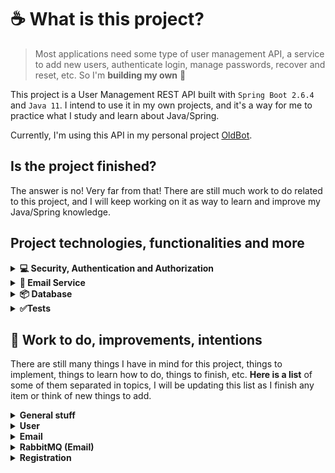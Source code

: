 
# ☕ What is this project?
> Most applications need some type of user management API, a service to add new users, authenticate login, 
manage passwords, recover and reset, etc. So I'm **building my own** 🙂

This project is a User Management REST API built with `Spring Boot 2.6.4` and `Java 11`. I intend to use it in my own
projects, and it's a way for me to practice what I study and learn about Java/Spring.

Currently, I'm using this API in my personal project [OldBot](https://oldbot.com.br).


## Is the project finished?
The answer is no! Very far from that! There are still much work to do related to this project, and I will keep working 
on it as way to learn and improve my Java/Spring knowledge. 


## Project technologies, functionalities and more
<details><summary><b>💻 Security, Authentication and Authorization</b></summary>

Spring Security is responsible to manage Authentication and Authorization.
When logging in, the user is authenticated in the database and receives an `access` and `refresh` token.

### 🔴 Auth0 and Json Web Token (JWT)
It uses `Auth0` for Authorization, generating **Json Web Tokens** to be used in every request by the users.

All requests received are intercepted by Spring Security and validations are performed to check whether
the `access token` provided in the request is valid.

The token configurations, such as <u>expiration time</u>, are set in the `JWTAuthenticationFilter.java` file.

### 👮‍♂ Spring Security and Roles
All the access for the API and it's routes are set in the `SecurityConfiguration.java` file.  

Currently, there are only `2` main roles used in the project, they are:
- `USER`: simple user, allowed to access only login and registration related routes.
- `ADMIN`: has access and is allowed for everything.

</details>


<details><summary><b>📮 Email Service</b></summary>

The email service uses Java Mail to send emails. The SMTP settings must be set in your
`application.properties` file.

### 🐇 Asynchronous email sending with RabbitMQ
Since sending email is something that can take a few seconds and does not make much sense being synchronous
, it's recommended to send emails asynchronously, to achieve that, one of the best solutions is RabbitMQ
using messaging queues.

You can create your own instance of [RabbitMQ](https://www.rabbitmq.com/) using docker locally or, as I prefer, a
 cloud solution, and I recommend [CloudAMQP](https://www.cloudamqp.com). It has free plans for hobby/development
, and it's very easy to use.

- `RabbitMQService.java` is the Publisher which sends the messages to the queue.
- `EmailConsumer.java` is the Subscriber which receives the queue messages and call **EmailService** to send the emails.

</details>


<details><summary><b>📦 Database</b></summary>

The project has 2 configured databases by default, `MySQL` and `PostgreSQL`.

MySQL I use in my local machine, and Postgre, since my application is deployed in [Heroku](https://heroku.com/)
, it's used there.

</details>

<details><summary><b>✅Tests</b></summary>

Most of the `User` related Controller and Service methods have unit testing.
More tests will be implemented as the project goes on.

Another important pending work to do is implement **integration** tests, which I still need to learn how to implement.

</details>


## 🚀 Work to do, improvements, intentions
There are still many things I have in mind for this project, things to implement, things to learn how to do, things 
to finish, etc. **Here is a list** of some of them separated in topics, I will be updating this list as 
I finish any item or think of new things to add.

<details><summary><b>General stuff</b></summary>

- *️⃣ Implement integration tests.
- *️⃣ Implement API call limitations with Bucket4J.
- *️⃣ Implement system logs (to use with a log service such as PaperTrail).

</details>


<details><summary><b>User</b></summary>

- *️⃣ Implement `refresh token` functioning to renew the `access token`.
- *️⃣ Finish/fix the implementation of some tests with `TODO` comment.
- *️⃣ Implement change user email process, with emails confirmation, token, etc. 

</details>


<details><summary><b>Email</b></summary>

- *️⃣ Create a microservice for the Email service(detach from the User service).
- *️⃣ Create a microservice for the Consumer/Subscriber of the Email queue.
It's simple to do but for now I'm keeping in the same application to save costs with new Dynos 🙂 (since my application
 has low traffic).
- *️⃣ Implement unit tests.

</details>

<details><summary><b>RabbitMQ (Email)</b></summary>

- *️⃣ Learn how to save failed messages in database or other queue for further analysis and retries.

</details>


<details><summary><b>Registration</b></summary>

- *️⃣ Implement unit tests.

</details>
